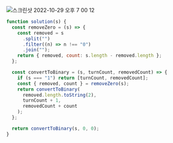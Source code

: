 ![스크린샷 2022-10-29 오후 7 00 12](https://user-images.githubusercontent.com/39263149/198825401-84b0366a-c9a4-470a-9b92-4c78f0118396.png)

```javascript
function solution(s) {
  const removeZero = (s) => {
    const removed = s
      .split("")
      .filter((n) => n !== "0")
      .join("");
    return { removed, count: s.length - removed.length };
  };

  const convertToBinary = (s, turnCount, removedCount) => {
    if (s === "1") return [turnCount, removedCount];
    const { removed, count } = removeZero(s);
    return convertToBinary(
      removed.length.toString(2),
      turnCount + 1,
      removedCount + count
    );
  };

  return convertToBinary(s, 0, 0);
}
```
